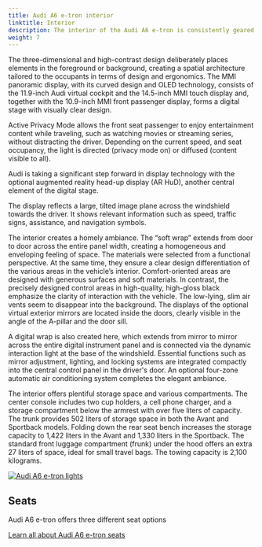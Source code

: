 ```yaml
---
title: Audi A6 e-tron interior
linktitle: Interior
description: The interior of the Audi A6 e-tron is consistently geared towards the users’ needs.
weight: 7
---
```

<!-- markdownlint-disable MD033 -->
<!-- markdownlint-disable MD010 -->
 The three-dimensional and high-contrast design deliberately places elements in the foreground or background, creating a spatial architecture tailored to the occupants in terms of design and ergonomics. The MMI panoramic display, with its curved design and OLED technology, consists of the 11.9-inch Audi virtual cockpit and the 14.5-inch MMI touch display and, together with the 10.9-inch MMI front passenger display, forms a digital stage with visually clear design.

Active Privacy Mode allows the front seat passenger to enjoy entertainment content while traveling, such as watching movies or streaming series, without distracting the driver. Depending on the current speed, and seat occupancy, the light is directed (privacy mode on) or diffused (content visible to all).

Audi is taking a significant step forward in display technology with the optional augmented reality head-up display (AR HuD), another central element of the digital stage.

The display reflects a large, tilted image plane across the windshield towards the driver. It shows relevant information such as speed, traffic signs, assistance, and navigation symbols.

The interior creates a homely ambiance. The “soft wrap” extends from door to door across the entire panel width, creating a homogeneous and enveloping feeling of space. The materials were selected from a functional perspective. At the same time, they ensure a clear design differentiation of the various areas in the vehicle’s interior. Comfort-oriented areas are designed with generous surfaces and soft materials. In contrast, the precisely designed control areas in high-quality, high-gloss black emphasize the clarity of interaction with the vehicle. The low-lying, slim air vents seem to disappear into the background. The displays of the optional virtual exterior mirrors are located inside the doors, clearly visible in the angle of the A-pillar and the door sill.

A digital wrap is also created here, which extends from mirror to mirror across the entire digital instrument panel and is connected via the dynamic interaction light at the base of the windshield. Essential functions such as mirror adjustment, lighting, and locking systems are integrated compactly into the central control panel in the driver's door. An optional four-zone automatic air conditioning system completes the elegant ambiance.

The interior offers plentiful storage space and various compartments. The center console includes two cup holders, a cell phone charger, and a storage compartment below the armrest with over five liters of capacity. The trunk provides 502 liters of storage space in both the Avant and Sportback models. Folding down the rear seat bench increases the storage capacity to 1,422 liters in the Avant and 1,330 liters in the Sportback. The standard front luggage compartment (frunk) under the hood offers an extra 27 liters of space, ideal for small travel bags. The towing capacity is 2,100 kilograms.



<div class="container p-3 mb-4 bg-body-tertiary rounded border">
	<a href="seats/"><img src="https://media.electrichasgoneaudi.net/multimedia/models/a6-e-tron/interior/seats/seatdesign_1_st.jpg" class="img-fluid mb-2" class="img-fluid" alt="Audi A6 e-tron lights" ></a>
	<h2>Seats</h2>
	<p>
		Audi A6 e-tron offers three different seat options
	</p>
	<a href="seats/" class="btn btn-outline-primary" role="button">Learn all about Audi A6 e-tron seats</a>
</div>


